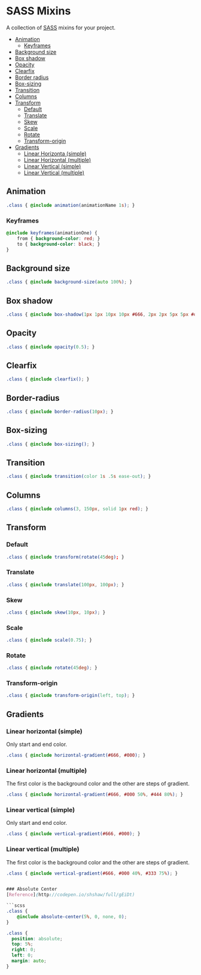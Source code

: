 SASS Mixins
===========

A collection of [SASS](http://sass-lang.com/ "SASS") mixins for your project.

* [Animation](#animation)
   * [Keyframes](#keyframes)
* [Background size](#background-size)
* [Box shadow](#box-shadow)
* [Opacity](#opacity)
* [Clearfix](#clearfix)
* [Border radius](#border-radius)
* [Box-sizing](#box-sizing)
* [Transition](#transition)
* [Columns](#columns)
* [Transform](#transform)
    * [Default](#default)
    * [Translate](#translate)
    * [Skew](#skew)
    * [Scale](#scale)
    * [Rotate](#rotate)
    * [Transform-origin](#transform-origin)
* [Gradients](#gradients)
    * [Linear Horizonta (simple)](#linear-horizontal-simple)
    * [Linear Horizontal (multiple)](#linear-horizontal-multiple)
    * [Linear Vertical (simple)](#linear-vertical-simple)
    * [Linear Vertical (multiple)](#linear-vertical-multiple)

## Animation

```scss
.class { @include animation(animationName 1s); }
```

### Keyframes

```scss
@include keyframes(animationOne) {
    from { background-color: red; }
    to { background-color: black; }
}
```

## Background size

```scss
.class { @include background-size(auto 100%); }
```

## Box shadow

```scss
.class { @include box-shadow(1px 1px 10px 10px #666, 2px 2px 5px 5px #ddd inset); }
```

## Opacity

```scss
.class { @include opacity(0.5); }
```

## Clearfix

```scss
.class { @include clearfix(); }
```

## Border-radius

```scss
.class { @include border-radius(10px); }
```

## Box-sizing

```scss
.class { @include box-sizing(); }
```

## Transition

```scss
.class { @include transition(color 1s .5s ease-out); }
```

## Columns

```scss
.class { @include columns(3, 150px, solid 1px red); }
```

## Transform

### Default

```scss
.class { @include transform(rotate(45deg); }
```

### Translate

```scss
.class { @include translate(100px, 100px); }
```

### Skew

```scss
.class { @include skew(10px, 10px); }
```

### Scale

```scss
.class { @include scale(0.75); }
```

### Rotate

```scss
.class { @include rotate(45deg); }
```

### Transform-origin

```scss
.class { @include transform-origin(left, top); }
```

## Gradients

### Linear horizontal (simple)

Only start and end color.

```scss
.class { @include horizontal-gradient(#666, #000); }
```

### Linear horizontal (multiple)

The first color is the background color and the other are steps of gradient.

```scss
.class { @include horizontal-gradient(#666, #000 50%, #444 80%); }
```

### Linear vertical (simple)

Only start and end color.

```scss
.class { @include vertical-gradient(#666, #000); }
```

### Linear vertical (multiple)

The first color is the background color and the other are steps of gradient.

```scss
.class { @include vertical-gradient(#666, #000 40%, #333 75%); }


### Absolute Center
[Reference](http://codepen.io/shshaw/full/gEiDt)

```scss
.class {
    @include absolute-center(5%, 0, none, 0);
}
```

```css
.class {
  position: absolute;
  top: 5%;
  right: 0;
  left: 0;
  margin: auto;
}
```
```
